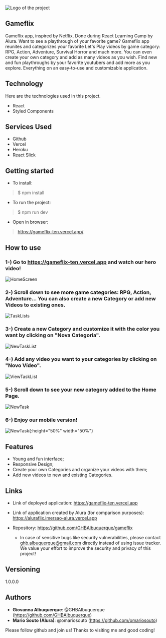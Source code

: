 ![Logo of the project](https://github.com/GHBAlbuquerque/gameflix/blob/master/public/readme_images/logo.png)
 
## Gameflix

Gameflix app, inspired by Netflix. Done during React Learning Camp by Alura.
Want to see a playthrough of your favorite game? Gameflix app reunites and categorizes your favorite Let's Play videos by game category: RPG, Action, Adventure, Survival Horror and much more. You can even create your own category and add as many videos as you wish.
Find new and fun playthroughs by your favorite youtubers and add more as you explore. Everything on an easy-to-use and customizable application.
 
 
## Technology 
 
Here are the technologies used in this project.
 
* React
* Styled Components
 
 
## Services Used
 
* Github
* Vercel
* Heroku
* React Slick
 
 
## Getting started
 
* To install:
>    $ npm install
* To run the project:
>    $ npm run dev
* Open in browser:
>    https://gameflix-ten.vercel.app/
 
## How to use
 
### 1-) Go to https://gameflix-ten.vercel.app and watch our hero video!
![HomeScreen](https://github.com/GHBAlbuquerque/gameflix/blob/master/public/readme_images/sc_HomeBanner.png)

### 2-) Scroll down to see more game categories: RPG, Action, Adventure... You can also create a new Category or add new Videos to existing ones.
![TaskLists](https://github.com/GHBAlbuquerque/gameflix/blob/master/public/readme_images/sc_videocarousels.png)

### 3-) Create a new Category and customize it with the color you want by clicking on "Nova Categoria".
![NewTaskList](https://github.com/GHBAlbuquerque/gameflix/blob/master/public/readme_images/sc_categoryreg.png)

### 4-) Add any video you want to your categories by clicking on "Novo Vídeo".
![ViewTaskList](https://github.com/GHBAlbuquerque/gameflix/blob/master/public/readme_images/sc_videoreg.png)

### 5-) Scroll down to see your new category added to the Home Page.
![NewTask](https://github.com/GHBAlbuquerque/gameflix/blob/master/public/readme_images/sc_newcategoryvideo.png)

### 6-) Enjoy our mobile version!
![NewTask](https://github.com/GHBAlbuquerque/gameflix/blob/master/public/readme_images/sc_HomeMobile.png){:height="50%" width="50%"}

 
## Features
 
  - Young and fun interface;
  - Responsive Design;
  - Create your own Categories and organize your videos with them;
  - Add new videos to new and existing Categories.
 
 
## Links
 
 - Link of deployed application: https://gameflix-ten.vercel.app
 - Link of application created by Alura (for comparison purposes): https://aluraflix.imersao-alura.vercel.app
 
  - Repository: https://github.com/GHBAlbuquerque/gameflix
    - In case of sensitive bugs like security vulnerabilities, please contact
     ghb.albuquerque@gmail.com directly instead of using issue tracker. We value your effort
      to improve the security and privacy of this project!
 
 
## Versioning
 
1.0.0.0
 
 
## Authors
 
* **Giovanna Albuquerque**: @GHBAlbuquerque (https://github.com/GHBAlbuquerque)
* **Mario Souto (Alura)**: @omariosouto (https://github.com/omariosouto)
 
 
Please follow github and join us!
Thanks to visiting me and good coding!
